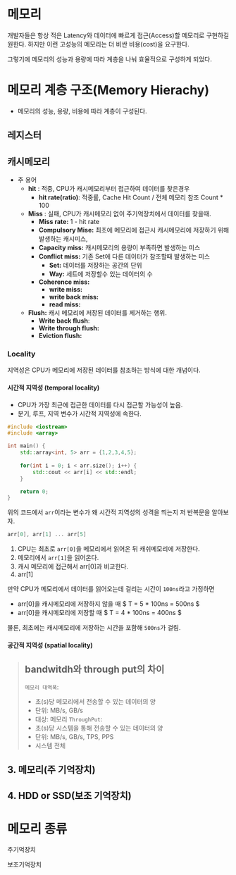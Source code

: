 # 메모리
개발자들은 항상 적은 Latency와 데이터에 빠르게 접근(Access)할 메모리로 구현하길 원한다. 하지만 이런 고성능의 메모리는 더 비싼 비용(cost)을 요구한다.

그렇기에 메모리의 성능과 용량에 따라 계층을 나눠 효율적으로 구성하게 되었다. 


# 메모리 계층 구조(Memory Hierachy)
 - 메모리의 성능, 용량, 비용에 따라 계층이 구성된다.

## 레지스터


## 캐시메모리
 - 주 용어
   - **hit** : 적중, CPU가 캐시메모리부터 접근하여 데이터를 찾은경우
     - **hit rate(ratio)**: 적중률, Cache Hit Count / 전체 메모리 참조 Count * 100 
   - **Miss** : 실패, CPU가 캐시메모리 없이 주기억장치에서 데이터를 찾을때.
     - **Miss rate:** 1 - hit rate
     - **Compulsory  Mise:** 최초에 메모리에 접근시 캐시메모리에 저장하기 위해 발생하는 캐시미스, 
     - **Capacity miss:** 캐시메모리의 용량이 부족하면 발생하는 미스
     - **Conflict miss:** 기존 Set에 다른 데이터가 참조할때 발생하는 미스
        + **Set:** 데이터를 저장하는 공간의 단위
        + **Way:** 세트에 저장할수 있는 데이터의 수
     - **Coherence miss:** 
        + **write miss:**
        + **write back miss:**
        + **read miss:**
    - **Flush:** 캐시 메모리에 저장된 데이터를 제거하는 행위.
      -  **Write back flush**: 
      -  **Write through flush:**
      -  **Eviction flush:**

### Locality
지역성은 CPU가 메모리에 저장된 데이터를 참조하는 방식에 대한 개념이다.

 #### 시간적 지역성 (temporal locality)
- CPU가 가장 최근에 접근한 데이터를 다시 접근할 가능성이 높음.
- 분기, 루프, 지역 변수가 시간적 지역성에 속한다.

```cpp 
#include <iostream>
#include <array>

int main() {
    std::array<int, 5> arr = {1,2,3,4,5};
    
    for(int i = 0; i < arr.size(); i++) {
        std::cout << arr[i] << std::endl;
    }

    return 0;
}
```
위의 코드에서 `arr`이라는 변수가 왜 시간적 지역성의 성격을 띄는지 저 반복문을 알아보자. 

```cpp
arr[0], arr[1] ... arr[5]
```
1. CPU는 최초로 `arr[0]`을 메모리에서 읽어온 뒤 캐쉬메모리에 저장한다.
2. 메모리에서 `arr[1]`을 읽어온다.
3. 캐시 메모리에 접근해서 arr[0]과 비교한다.
4. arr[1]

만약 CPU가 메모리에서 데이터를 읽어오는데 걸리는 시간이 `100ns`라고 가정하면

- arr[0]을 캐시메모리에 저장하지 않을 때
$ T = 5 * 100ns = 500ns $
- arr[0]을 캐시메모리에 저장할 때
$ T = 4 * 100ns = 400ns $

물론, 최초에는 캐시메모리에 저장하는 시간을 포함해 `500ns`가 걸림.

 #### 공간적 지역성 (spatial locality)

> ## bandwitdh와 through put의 차이
>
> `메모리 대역폭`: 
>   - 초(s)당 메모리에서 전송할 수 있는 데이터의 양
>   - 단위: MB/s, GB/s
>   - 대상: 메모리
> `ThroughPut`:
>   - 초(s)당 시스템을 통해 전송할 수 있는 데이터의 양
>   - 단위: MB/s, GB/s, TPS, PPS
>   - 시스템 전체  



## 3. 메모리(주 기억장치)

## 4. HDD or SSD(보조 기억장치)


# 메모리 종류
주기억장치

보조기억장치